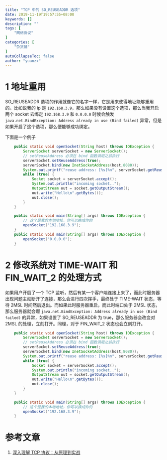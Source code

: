 ```yaml
---
title: "TCP 中的 SO_REUSEADDR 选项"
date: 2019-11-19T19:57:55+08:00
keywords: []
description: ""
tags: [
    "网络协议"
]
categories: [
    "杂货铺"
]
autoCollapseToc: false
author: "yuanzx"
---
```


# 1 地址重用

SO_REUSEADDR 选项的作用就像它的名字一样，它是用来使得地址能够重用的。比如说我的 ip 是 `192.168.3.9`，那么如果没有设置这个选项，那么当我开启两个 socket 去绑定 `192.168.3.9` 和 `0.0.0.0` 时候会触发 `java.net.BindException: Address already in use (Bind failed)` 异常，但是如果开启了这个选项，那么便能够成功绑定。

下面是一个例子

```java
    public static void openSocket(String host) throws IOException {
        ServerSocket serverSocket = new ServerSocket();
        // setReuseAddress 必须在 bind 函数调用之前执行
        serverSocket.setReuseAddress(true);
        serverSocket.bind(new InetSocketAddress(host,8080));
        System.out.printf("reuse address: [%s]%n", serverSocket.getReuseAddress());
        while (true) {
            Socket socket = serverSocket.accept();
            System.out.println("incoming socket..");
            OutputStream out = socket.getOutputStream();
            out.write("Hello\n".getBytes());
            out.close();
        }
    }

    public static void main(String[] args) throws IOException {
        // 这个是我的本地地址，你可以换成你的
        openSocket("192.168.3.9");
    }
    public static void main(String[] args) throws IOException {
        openSocket("0.0.0.0");
    }
```

# 2 修改系统对 TIME-WAIT 和 FIN_WAIT_2 的处理方式

如果用户开启了一个 TCP 监听，然后有某一个客户端连接上来了，而此时服务器出现问题主动断开了连接，那么会进行四次挥手，最终处于 TIME-WAIT 状态，等待 2MSL 时间然后退出。而如果此时服务器重启，而此时端口处于 2MSL 状态，那么服务器就会爆 `java.net.BindException: Address already in use (Bind failed)` 的异常，如果设置了 SO_REUSEADDR 为 true，那么服务器会改变对 2MSL 的处理，立刻打开。同理，对于 FIN_WAIT_2 状态也会立刻打开。

```java
    public static void openSocket(String host) throws IOException {
        ServerSocket serverSocket = new ServerSocket();
        // setReuseAddress 必须在 bind 函数调用之前执行
        serverSocket.setReuseAddress(true);
        serverSocket.bind(new InetSocketAddress(host,8080));
        System.out.printf("reuse address: [%s]%n", serverSocket.getReuseAddress());
        while (true) {
            Socket socket = serverSocket.accept();
            System.out.println("incoming socket..");
            OutputStream out = socket.getOutputStream();
            out.write("Hello\n".getBytes());
            out.close();
        }
    }

    public static void main(String[] args) throws IOException {
        // 这个是我的本地地址，你可以换成你的
        openSocket("192.168.3.9");
    }
```

# 参考文章

1. [深入理解 TCP 协议：从原理到实战](https://juejin.im/book/5c70dbbe51882562046911bc?referrer=5aa21ad15188255585072268)